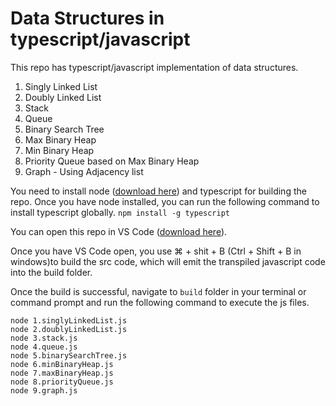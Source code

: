 # Data Structures in typescript/javascript

This repo has typescript/javascript implementation of data structures.

1. Singly Linked List
2. Doubly Linked List
3. Stack
4. Queue
5. Binary Search Tree
6. Max Binary Heap
7. Min Binary Heap
8. Priority Queue based on Max Binary Heap
9. Graph - Using Adjacency list

You need to install node ([download here](https://nodejs.org/en/download/)) and typescript for building the repo.
Once you have node installed, you can run the following command to install typescript globally.
    `npm install -g typescript`

You can open this repo in VS Code ([download here](https://code.visualstudio.com/download)).

Once you have VS Code open, you use ⌘ + shit + B (Ctrl + Shift + B in windows)to build the src code, which will emit the transpiled javascript code into the build folder.

Once the build is successful, navigate to `build` folder in your terminal or command prompt and run the following command to execute the js files.

```
node 1.singlyLinkedList.js
node 2.doublyLinkedList.js
node 3.stack.js
node 4.queue.js
node 5.binarySearchTree.js
node 6.minBinaryHeap.js
node 7.maxBinaryHeap.js
node 8.priorityQueue.js
node 9.graph.js
```
